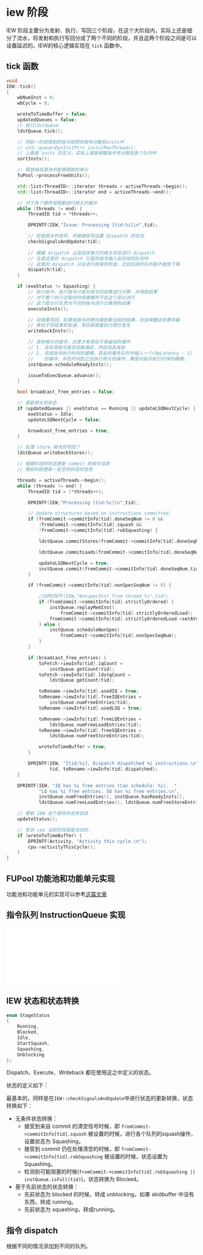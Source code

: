 # iew 阶段

IEW 阶段主要分为发射、执行、写回三个阶段，在这个大阶段内，实际上还是细分了流水，将发射和执行写回分成了两个不同的阶段，并且这两个阶段之间是可以设置延迟的。IEW的核心逻辑实现在 `tick` 函数中。

## tick 函数

```cpp
void
IEW::tick()
{
    wbNumInst = 0;
    wbCycle = 0;

    wroteToTimeBuffer = false;
    updatedQueues = false;
    // 执行ldstQueue
    ldstQueue.tick();

    // 将前一阶段得到的指令按照线程号分散到insts中
    // std::queue<DynInstPtr> insts[MaxThreads];
    // 上面是 insts 的定义，实际上就是根据指令号分散到各个队列中
    sortInsts();

    // 释放掉资源池中能够释放的单元
    fuPool->processFreeUnits();

    std::list<ThreadID>::iterator threads = activeThreads->begin();
    std::list<ThreadID>::iterator end = activeThreads->end();

    // 对于各个硬件线程都进行相关的操作
    while (threads != end) {
        ThreadID tid = *threads++;

        DPRINTF(IEW,"Issue: Processing [tid:%i]\n",tid);

        // 检查相关的信号，并根据信号设置 dispatch 的状态
        checkSignalsAndUpdate(tid); 
        
        // 根据 dispatch 以及后续单元的相关状态进行 dispatch
        // 注意这里的 dispatch 只是将指令插入到后续的队列中
        // 这里的 dispatch 只会进行简单的检查，比如后续的队列能不能放下等
        dispatch(tid);
    }

    if (exeStatus != Squashing) {
        // 执行指令，执行指令只是对指令的结果进行计算，并得到结果
        // 对于整个执行过程的时序建模并不在这个部分进行
        // 这个部分只负责对不同的指令进行计算得到结果
        executeInsts();

        // 将结果写回，如果有指令的寄存器依赖当前的结果，则会唤醒这些寄存器
        // 类似于将结果和前递，写回紧接着执行部分发生
        writebackInsts();

        // 发射相关的指令，这里才有类似于保留站的操作
        // 1. 会检测指令是否依赖满足，然后将其发射
        // 2. 完成指令执行时间的建模，其会向事件队列中插入一个(OpLatency - 1)
        //    的事件，并在时间到之后执行相关的操作，算是对指令执行时序的建模。
        instQueue.scheduleReadyInsts();

        issueToExecQueue.advance();
    }

    bool broadcast_free_entries = false;

    // 更新相关的状态
    if (updatedQueues || exeStatus == Running || updateLSQNextCycle) {
        exeStatus = Idle;
        updateLSQNextCycle = false;

        broadcast_free_entries = true;
    }

    // 处理 store 相关的写回？
    ldstQueue.writebackStores();

    // 根据阶段的状态更新 commit 的相关信息
    // 像前阶段更新一些空闲状态的信息

    threads = activeThreads->begin();
    while (threads != end) {
        ThreadID tid = (*threads++);

        DPRINTF(IEW,"Processing [tid:%i]\n",tid);

        // Update structures based on instructions committed.
        if (fromCommit->commitInfo[tid].doneSeqNum != 0 &&
            !fromCommit->commitInfo[tid].squash &&
            !fromCommit->commitInfo[tid].robSquashing) {

            ldstQueue.commitStores(fromCommit->commitInfo[tid].doneSeqNum,tid);

            ldstQueue.commitLoads(fromCommit->commitInfo[tid].doneSeqNum,tid);

            updateLSQNextCycle = true;
            instQueue.commit(fromCommit->commitInfo[tid].doneSeqNum,tid);
        }

        if (fromCommit->commitInfo[tid].nonSpecSeqNum != 0) {

            //DPRINTF(IEW,"NonspecInst from thread %i",tid);
            if (fromCommit->commitInfo[tid].strictlyOrdered) {
                instQueue.replayMemInst(
                    fromCommit->commitInfo[tid].strictlyOrderedLoad);
                fromCommit->commitInfo[tid].strictlyOrderedLoad->setAtCommit();
            } else {
                instQueue.scheduleNonSpec(
                    fromCommit->commitInfo[tid].nonSpecSeqNum);
            }
        }

        if (broadcast_free_entries) {
            toFetch->iewInfo[tid].iqCount =
                instQueue.getCount(tid);
            toFetch->iewInfo[tid].ldstqCount =
                ldstQueue.getCount(tid);

            toRename->iewInfo[tid].usedIQ = true;
            toRename->iewInfo[tid].freeIQEntries =
                instQueue.numFreeEntries(tid);
            toRename->iewInfo[tid].usedLSQ = true;

            toRename->iewInfo[tid].freeLQEntries =
                ldstQueue.numFreeLoadEntries(tid);
            toRename->iewInfo[tid].freeSQEntries =
                ldstQueue.numFreeStoreEntries(tid);

            wroteToTimeBuffer = true;
        }

        DPRINTF(IEW, "[tid:%i], Dispatch dispatched %i instructions.\n",
                tid, toRename->iewInfo[tid].dispatched);
    }

    DPRINTF(IEW, "IQ has %i free entries (Can schedule: %i).  "
            "LQ has %i free entries. SQ has %i free entries.\n",
            instQueue.numFreeEntries(), instQueue.hasReadyInsts(),
            ldstQueue.numFreeLoadEntries(), ldstQueue.numFreeStoreEntries());

    // 更新 IEW 这个部件的总体状态
    updateStatus();

    // 告诉 cpu 当前阶段我是活动的
    if (wroteToTimeBuffer) {
        DPRINTF(Activity, "Activity this cycle.\n");
        cpu->activityThisCycle();
    }
}
```

## FUPool 功能池和功能单元实现

功能池和功能单元的实现可以参考[这篇文章](./fu.md)

## 指令队列 InstructionQueue 实现

![InstructionQueue](./inst_queue.md)

## IEW 状态和状态转换

```cpp
enum StageStatus
{
    Running,
    Blocked,
    Idle,
    StartSquash,
    Squashing,
    Unblocking
};
```

Dispatch、Execute、Writeback 都在使用这之中定义的状态。

状态的定义如下：

最基本的，同样是在`IEW::checkSignalsAndUpdate`中进行状态的更新转换，状态转换如下：

- 无条件状态转换：
  - 接受到来自 commit 的清空信号时候，即 `fromCommit->commitInfo[tid].squash` 被设置的时候，进行各个队列的squash操作，设置状态为 Squashing。
  - 接受到 commit 仍在处理清空的时候，即 `fromCommit->commitInfo[tid].robSquashing` 被设置的时候，状态设置为 Squashing。
  - 检测到可能阻塞的时候(`fromCommit->commitInfo[tid].robSquashing || instQueue.isFull(tid)`)，状态转换为 Blocked。
- 基于先前状态的状态转换：
  - 先前状态为 blocked 的时候，转成 unblocking，如果 skidbuffer 中没有东西，转成 running。
  - 先前状态为 squashing，转成running。

## 指令 dispatch

根据不同的情况添加到不同的队列。
